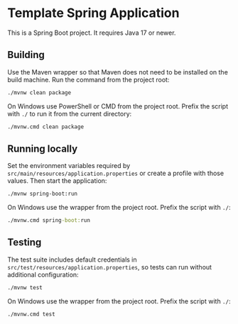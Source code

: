 # Template Spring Application

This is a Spring Boot project. It requires Java 17 or newer.

## Building

Use the Maven wrapper so that Maven does not need to be installed on the build machine. Run the command from the project root:

```bash
./mvnw clean package
```

On Windows use PowerShell or CMD from the project root. Prefix the script with `./` to run it from the current directory:

```cmd
./mvnw.cmd clean package
```

## Running locally

Set the environment variables required by `src/main/resources/application.properties` or create a profile with those values. Then start the application:

```bash
./mvnw spring-boot:run
```

On Windows use the wrapper from the project root. Prefix the script with `./`:

```cmd
./mvnw.cmd spring-boot:run
```

## Testing

The test suite includes default credentials in `src/test/resources/application.properties`, so tests can run without additional configuration:

```bash
./mvnw test
```

On Windows use the wrapper from the project root. Prefix the script with `./`:

```cmd
./mvnw.cmd test
```

